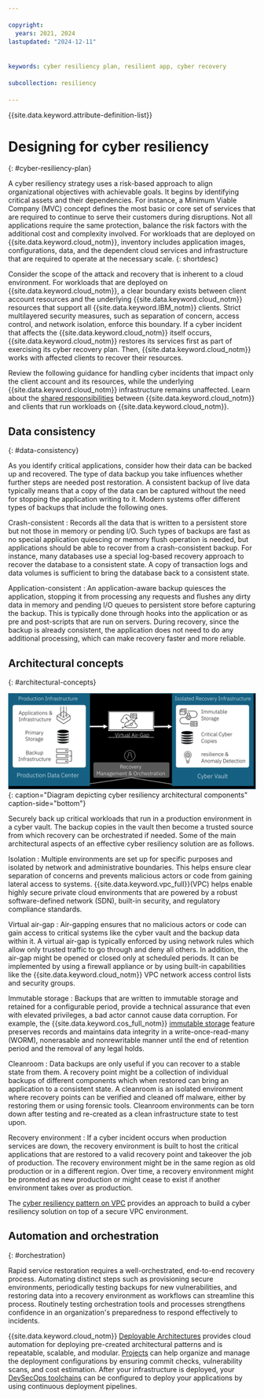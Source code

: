 ```yaml
---

copyright:
  years: 2021, 2024
lastupdated: "2024-12-11"


keywords: cyber resiliency plan, resilient app, cyber recovery

subcollection: resiliency

---
```


{{site.data.keyword.attribute-definition-list}}

# Designing for cyber resiliency
{: #cyber-resiliency-plan}

A cyber resiliency strategy uses a risk-based approach to align organizational objectives with achievable goals. It begins by identifying critical assets and their dependencies. For instance, a Minimum Viable Company (MVC) concept defines the most basic or core set of services that are required to continue to serve their customers during disruptions. Not all applications require the same protection, balance the risk factors with the additional cost and complexity involved. For workloads that are deployed on {{site.data.keyword.cloud_notm}}, inventory includes application images, configurations, data, and the dependent cloud services and infrastructure that are required to operate at the necessary scale.
{: shortdesc}

Consider the scope of the attack and recovery that is inherent to a cloud environment. For workloads that are deployed on {{site.data.keyword.cloud_notm}}, a clear boundary exists between client account resources and the underlying {{site.data.keyword.cloud_notm}} resources that support all {{site.data.keyword.IBM_notm}} clients. Strict multilayered security measures, such as separation of concern, access control, and network isolation, enforce this boundary. If a cyber incident that affects the {{site.data.keyword.cloud_notm}} itself occurs, {{site.data.keyword.cloud_notm}} restores its services first as part of exercising its cyber recovery plan. Then, {{site.data.keyword.cloud_notm}} works with affected clients to recover their resources.

Review the following guidance for handling cyber incidents that impact only the client account and its resources, while the underlying {{site.data.keyword.cloud_notm}} infrastructure remains unaffected. Learn about the [shared responsibilities](/docs/overview?topic=overview-shared-responsibilities) between {{site.data.keyword.cloud_notm}} and clients that run workloads on {{site.data.keyword.cloud_notm}}.

## Data consistency
{: #data-consistency}

As you identify critical applications, consider how their data can be backed up and recovered. The type of data backup you take influences whether further steps are needed post restoration. A consistent backup of live data typically means that a copy of the data can be captured without the need for stopping the application writing to it. Modern systems offer different types of backups that include the following ones.

Crash-consistent
:   Records all the data that is written to a persistent store but not those in memory or pending I/O. Such types of backups are fast as no special application quiescing or memory flush operation is needed, but applications should be able to recover from a crash-consistent backup. For instance, many databases use a special log-based recovery approach to recover the database to a consistent state. A copy of transaction logs and data volumes is sufficient to bring the database back to a consistent state.

Application-consistent
:   An application-aware backup quiesces the application, stopping it from processing any requests and flushes any dirty data in memory and pending I/O queues to persistent store before capturing the backup. This is typically done through hooks into the application or as pre and post-scripts that are run on servers. During recovery, since the backup is already consistent, the application does not need to do any additional processing, which can make recovery faster and more reliable.

## Architectural concepts
{: #architectural-concepts}

![Diagram depicting cyber resiliency architectural components](images/cyber-resiliency-arch.svg "Diagram depicting cyber resiliency architectural components"){: caption="Diagram depicting cyber resiliency architectural components" caption-side="bottom"}

Securely back up critical workloads that run in a production environment in a cyber vault. The backup copies in the vault then become a trusted source from which recovery can be orchestrated if needed. Some of the main architectural aspects of an effective cyber resiliency solution are as follows.

Isolation
:   Multiple environments are set up for specific purposes and isolated by network and administrative boundaries. This helps ensure clear separation of concerns and prevents malicious actors or code from gaining lateral access to systems. {{site.data.keyword.vpc_full}}(VPC) helps enable highly secure private cloud environments that are powered by a robust software-defined network (SDN), built-in security, and regulatory compliance standards.

Virtual air-gap
:   Air-gapping ensures that no malicious actors or code can gain access to critical systems like the cyber vault and the backup data within it. A virtual air-gap is typically enforced by using network rules which allow only trusted traffic to go through and deny all others. In addition, the air-gap might be opened or closed only at scheduled periods. It can be implemented by using a firewall appliance or by using built-in capabilities like the {{site.data.keyword.cloud_notm}} VPC network access control lists and security groups.

Immutable storage
:   Backups that are written to immutable storage and retained for a configurable period, provide a technical assurance that even with elevated privileges, a bad actor cannot cause data corruption. For example, the {{site.data.keyword.cos_full_notm}} [immutable storage](/docs/cloud-object-storage?topic=cloud-object-storage-immutable) feature preserves records and maintains data integrity in a write-once-read-many (WORM), nonerasable and nonrewritable manner until the end of retention period and the removal of any legal holds.

Cleanroom
:   Data backups are only useful if you can recover to a stable state from them. A recovery point might be a collection of individual backups of different components which when restored can bring an application to a consistent state. A cleanroom is an isolated environment where recovery points can be verified and cleaned off malware, either by restoring them or using forensic tools. Cleanroom environments can be torn down after testing and re-created as a clean infrastructure state to test upon.

Recovery environment
:   If a cyber incident occurs when production services are down, the recovery environment is built to host the critical applications that are restored to a valid recovery point and takeover the job of production. The recovery environment might be in the same region as old production or in a different region. Over time, a recovery environment might be promoted as new production or might cease to exist if another environment takes over as production.

The [cyber resiliency pattern on VPC](/docs/pattern-cyber-resiliency-vpc?topic=pattern-cyber-resiliency-vpc-cyber-resiliency) provides an approach to build a cyber resiliency solution on top of a secure VPC environment.

## Automation and orchestration
{: #orchestration}

Rapid service restoration requires a well-orchestrated, end-to-end recovery process. Automating distinct steps such as provisioning secure environments, periodically testing backups for new vulnerabilities, and restoring data into a recovery environment as workflows can streamline this process. Routinely testing orchestration tools and processes strengthens confidence in an organization's preparedness to respond effectively to incidents.

{{site.data.keyword.cloud_notm}} [Deployable Architectures](/docs/secure-enterprise?topic=secure-enterprise-understand-module-da) provides cloud automation for deploying pre-created architectural patterns and is repeatable, scalable, and modular. [Projects](/docs/secure-enterprise?topic=secure-enterprise-config-project) can help organize and manage the deployment configurations by ensuring commit checks, vulnerability scans, and cost estimation. After your infrastructure is deployed, your [DevSecOps toolchains](/docs/devsecops-alm?topic=devsecops-alm-devsecops-alm-overview) can be configured to deploy your applications by using continuous deployment pipelines.
